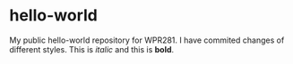# hello-world
My public hello-world repository for WPR281.
I have commited changes of different styles. This is *italic* and this is **bold**.
